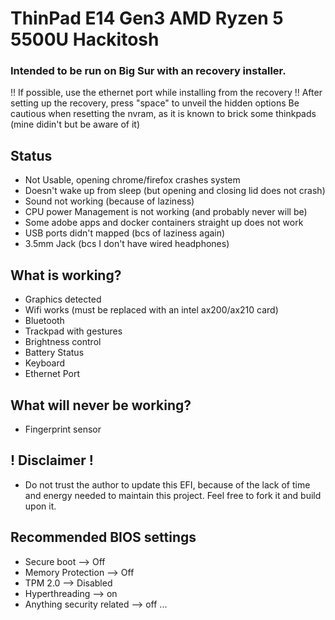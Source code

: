# ThinPad E14 Gen3 AMD Ryzen 5 5500U Hackitosh
 ### Intended to be run on Big Sur with an recovery installer.
 !! If possible, use the ethernet port while installing from the recovery !!
 After setting up the recovery, press "space" to unveil the hidden options
 Be cautious when resetting the nvram, as it is known to brick some thinkpads (mine didin't but be aware of it)

Status
--
- Not Usable, opening chrome/firefox crashes system
- Doesn't wake up from sleep (but opening and closing lid does not crash)
- Sound not working (because of laziness)
- CPU power Management is not working (and probably never will be)
- Some adobe apps and docker containers straight up does not work
- USB ports didn't mapped (bcs of laziness again)
- 3.5mm Jack (bcs I don't have wired headphones)

What is working?
--
- Graphics detected
- Wifi works (must be replaced with an intel ax200/ax210 card)
- Bluetooth
- Trackpad with gestures
- Brightness control
- Battery Status
- Keyboard
- Ethernet Port


What will never be working?
--
- Fingerprint sensor

## ! Disclaimer !
* Do not trust the author to update this EFI, because of the lack of time and energy needed to maintain this project. Feel free to fork it and build upon it.

Recommended BIOS settings
--
- Secure boot --> Off
- Memory Protection --> Off
- TPM 2.0 --> Disabled
- Hyperthreading --> on
- Anything security related --> off ...

